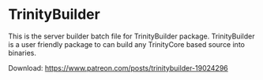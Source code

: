 # TrinityBuilder

This is the server builder batch file for TrinityBuilder package.
TrinityBuilder is a user friendly package to can build any TrinityCore based source into binaries.

Download: https://www.patreon.com/posts/trinitybuilder-19024296